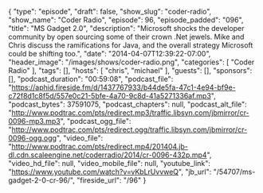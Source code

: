 {
  "type": "episode",
  "draft": false,
  "show_slug": "coder-radio",
  "show_name": "Coder Radio",
  "episode": 96,
  "episode_padded": "096",
  "title": "MS Gadget 2.0",
  "description": "Microsoft shocks the developer community by open sourcing some of their crown .Net jewels. Mike and Chris discuss the ramifications for Java, and the overall strategy Microsoft could be shifting too.",
  "date": "2014-04-07T12:39:22-07:00",
  "header_image": "/images/shows/coder-radio.png",
  "categories": [
    "Coder Radio"
  ],
  "tags": [],
  "hosts": [
    "chris",
    "michael"
  ],
  "guests": [],
  "sponsors": [],
  "podcast_duration": "00:59:08",
  "podcast_file": "https://aphid.fireside.fm/d/1437767933/b44de5fa-47c1-4e94-bf9e-c72f8d1c8f5d/557e0c21-5bfe-4a70-9c8d-41a5271336af.mp3",
  "podcast_bytes": 37591075,
  "podcast_chapters": null,
  "podcast_alt_file": "http://www.podtrac.com/pts/redirect.mp3/traffic.libsyn.com/jbmirror/cr-0096-mp3.mp3",
  "podcast_ogg_file": "http://www.podtrac.com/pts/redirect.ogg/traffic.libsyn.com/jbmirror/cr-0096-ogg.ogg",
  "video_file": "http://www.podtrac.com/pts/redirect.mp4/201404.jb-dl.cdn.scaleengine.net/coderradio/2014/cr-0096-432p.mp4",
  "video_hd_file": null,
  "video_mobile_file": null,
  "youtube_link": "https://www.youtube.com/watch?v=vKbLrUvvweQ",
  "jb_url": "/54707/ms-gadget-2-0-cr-96/",
  "fireside_url": "/96"
}

